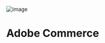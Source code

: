 ![image](https://user-images.githubusercontent.com/94844810/185094148-f4d409aa-2607-4219-a793-6ef686658634.png)

# Adobe Commerce

